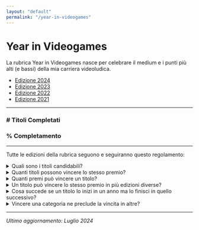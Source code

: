 ```yaml
---
layout: "default"
permalink: "/year-in-videogames"
---
```


# Year in Videogames

La rubrica Year in Videogames nasce per celebrare il medium e i punti più alti (e bassi) della mia carriera videoludica.

* [Edizione 2024](/year-in-videogames-24)
* [Edizione 2023](/year-in-videogames-23)
* [Edizione 2022](/year-in-videogames-22)
* [Edizione 2021](/year-in-videogames-21)

---

<script type="text/javascript" src="js/graph/year-in-videogames.js"></script>

### # Titoli Completati
<div class="chart" id="completed-games"></div>

### % Completamento
<div class="chart" id="percentage"></div>

---

Tutte le edizioni della rubrica seguono e seguiranno questo regolamento:<br>

<details><summary>Quali sono i titoli candidabili?</summary>
<hr>Tutti i titoli che ho giocato nel corso dell'anno, indistintamente dall'anno di uscita.</details>

<details><summary>Quanti titoli possono vincere lo stesso premio?</summary>
<hr>Fino a 10 titoli, le liste non sono in ordine di gradimento.</details>

<details><summary>Quanti premi può vincere un titolo?</summary>
<hr>Non è presente un numero massimo di premi che può vincere un titolo.</details>

<details><summary>Un titolo può vincere lo stesso premio in più edizioni diverse?</summary>
<hr>Solo i titoli multiplayer online possono vincere il relativo premio più volte.</details>

<details><summary>Cosa succede se un titolo lo inizi in un anno ma lo finisci in quello successivo?</summary>
<hr>Dipende da quanto tempo ho giocato il titolo nell'anno precedente.<br><br>Se poco: il titolo diventa candidabile per l'anno successivo e viene rimosso da quello precedente. </details>

<details><summary>Vincere una categoria ne preclude la vincita in altre?</summary>
<hr>In alcuni casi sì. Questi casi sono citati nella descrizione del premio.</details>

---

*Ultimo aggiornamento: Luglio 2024*